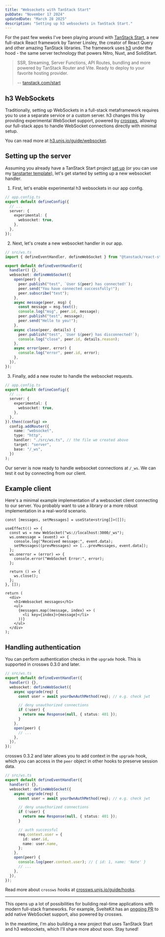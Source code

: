 ```yaml
---
title: "Websockets with TanStack Start"
pubDate: "November 17 2024"
updatedDate: "March 28 2025"
description: "Setting up h3 websockets in TanStack Start."
---
```


For the past few weeks I've been playing around with [TanStack Start](https://tanstack.com/start/latest), a new full-stack React framework by Tanner Linsley, the creator of React Query and other amazing TanStack libraries. The framework uses [h3](https://h3.unjs.io/) under the hood - the same server technology that powers Nitro, Nuxt, and SolidStart.

> SSR, Streaming, Server Functions, API Routes, bundling and more powered by TanStack Router and Vite. Ready to deploy to your favorite hosting provider.
>
> -- [tanstack.com/start](https://tanstack.com/start/latest)

## h3 WebSockets

Traditionally, setting up WebSockets in a full-stack metaframework requires you to use a separate service or a custom server. h3 changes this by providing experimental WebSocket support, powered by [crossws](https://crossws.unjs.io/), allowing our full-stack apps to handle WebSocket connections directly with minimal setup.

You can read more at [h3.unjs.io/guide/websocket](https://h3.unjs.io/guide/websocket).

## Setting up the server

Assuming you already have a TanStack Start project [set up](https://tanstack.com/start/latest/docs/framework/react/getting-started) (or you can use my [tanstarter template](https://github.com/dotnize/react-tanstarter)), let's get started by setting up a new websocket handler.

1. First, let's enable experimental h3 websockets in our app config.

```ts {5-7}
// app.config.ts
export default defineConfig({
  // ...
  server: {
    experimental: {
      websocket: true,
    },
  },
});
```

2. Next, let's create a new websocket handler in our app.

```ts
// src/ws.ts
import { defineEventHandler, defineWebSocket } from "@tanstack/react-start/server";

export default defineEventHandler({
  handler() {},
  websocket: defineWebSocket({
    open(peer) {
      peer.publish("test", `User ${peer} has connected!`);
      peer.send("You have connected successfully!");
      peer.subscribe("test");
    },
    async message(peer, msg) {
      const message = msg.text();
      console.log("msg", peer.id, message);
      peer.publish("test", message);
      peer.send("Hello to you!");
    },
    async close(peer, details) {
      peer.publish("test", `User ${peer} has disconnected!`);
      console.log("close", peer.id, details.reason);
    },
    async error(peer, error) {
      console.log("error", peer.id, error);
    },
  }),
});
```

3. Finally, add a new router to handle the websocket requests.

```ts {9-17}
// app.config.ts
export default defineConfig({
  // ...
  server: {
    experimental: {
      websocket: true,
    },
  },
}).then((config) =>
  config.addRouter({
    name: "websocket",
    type: "http",
    handler: "./src/ws.ts", // the file we created above
    target: "server",
    base: "/_ws",
  })
);
```

Our server is now ready to handle websocket connections at `/_ws`. We can test it out by connecting from our client.

## Example client

Here's a minimal example implementation of a websocket client connecting to our server. You probably want to use a library or a more robust implementation in a real-world scenario.

```tsx
const [messages, setMessages] = useState<string[]>([]);

useEffect(() => {
  const ws = new WebSocket("ws://localhost:3000/_ws");
  ws.onmessage = (event) => {
    console.log("Received message:", event.data);
    setMessages((prevMessages) => [...prevMessages, event.data]);
  };
  ws.onerror = (error) => {
    console.error("WebSocket Error:", error);
  };

  return () => {
    ws.close();
  };
}, []);

return (
  <div>
    <h1>Websocket messages</h1>
    <ul>
      {messages.map((message, index) => (
        <li key={index}>{message}</li>
      ))}
    </ul>
  </div>
);
```

## Handling authentication

You can perform authentication checks in the `upgrade` hook. This is supported in crossws 0.3.0 and later.

```ts {5-12}
// src/ws.ts
export default defineEventHandler({
  handler() {},
  websocket: defineWebSocket({
    async upgrade(req) {
      const user = await yourOwnAuthMethod(req); // e.g. check jwt

      // deny unauthorized connections
      if (!user) {
        return new Response(null, { status: 401 });
      }
    },
    open(peer) {
      // ...
    },
  }),
});
```

crossws 0.3.2 and later allows you to add context in the `upgrade` hook, which you can access in the `peer` object in other hooks to preserve session data.

```ts {14-17}
// src/ws.ts
export default defineEventHandler({
  handler() {},
  websocket: defineWebSocket({
    async upgrade(req) {
      const user = await yourOwnAuthMethod(req); // e.g. check jwt

      // deny unauthorized connections
      if (!user) {
        return new Response(null, { status: 401 });
      }

      // auth successful
      req.context.user = {
        id: user.id,
        name: user.name,
      };
    },
    open(peer) {
      console.log(peer.context.user); // { id: 1, name: 'Nate' }
      // ...
    },
  }),
});
```

Read more about `crossws` hooks at [crossws.unjs.io/guide/hooks](https://crossws.unjs.io/guide/hooks).

---

This opens up a lot of possibilities for building real-time applications with modern full-stack frameworks. For example, SvelteKit has an [ongoing PR](https://github.com/sveltejs/kit/pull/12973) to add native WebSocket support, also powered by crossws.

In the meantime, I'm also building a new project that uses TanStack Start and h3 websockets, which I'll share more about soon. Stay tuned!
